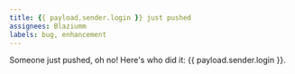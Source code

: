 ```yaml
---
title: {{ payload.sender.login }} just pushed
assignees: Blaziumm
labels: bug, enhancement
---
```

Someone just pushed, oh no! Here's who did it: {{ payload.sender.login }}.
